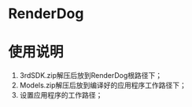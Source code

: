 # RenderDog

# 使用说明
1. 3rdSDK.zip解压后放到RenderDog根路径下；
2. Models.zip解压后放到编译好的应用程序工作路径下；
3. 设置应用程序的工作路径；